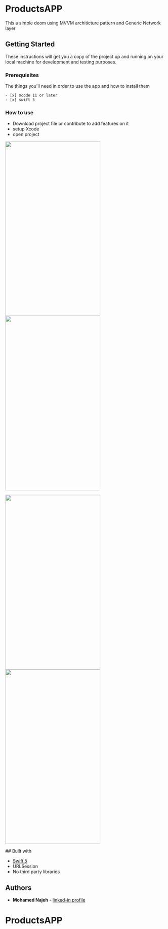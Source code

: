 # ProductsAPP

This a simple deom using MVVM architicture pattern and Generic Network layer

## Getting Started

These instructions will get you a copy of the project up and running on your local machine for development and testing purposes.

### Prerequisites

The things you'll need in order to use the app and how to install them

```
- [x] Xcode 11 or later
- [x] swift 5
```

### How to use

- Download project file or contribute to add features on it 
- setup Xcode 
- open project

<p float="left">
  <img src="https://user-images.githubusercontent.com/99803050/208263283-b5d90c71-6a99-4504-9fa4-0ab65e19bdd2.png" width="300" height="550">
  <img src="https://user-images.githubusercontent.com/99803050/208263264-9513614a-418c-423d-92cf-eea9fdfb0d75.png" width="300" height="550">
</p>
<p float="left">
  <img src="https://user-images.githubusercontent.com/99803050/208263309-5d41e3cd-f026-4fd2-9622-60d9bafb5a9c.jpeg" width="300" height="550">
  <img src="https://user-images.githubusercontent.com/99803050/208263297-94ee85fc-35bc-4cef-85fe-19e491d39f35.png" width="300" height="550">
</p>
## Built with

* [Swift 5](https://developer.apple.com/swift/)
* URLSession
* No third party libraries

## Authors

* **Mohamed Najeh** - [linked-in profile](https://www.linkedin.com/in/mohammed-najeh-15b6a0147)
# ProductsAPP
